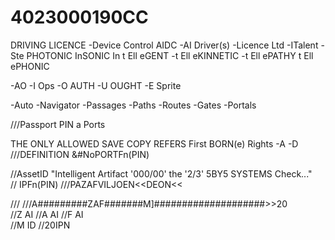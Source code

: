 # 4023000190CC
DRIVING LICENCE
-Device Control AIDC 
-AI  Driver(s) 
-Licence Ltd -ITalent -Ste PHOTONIC InSONIC In t Ell eGENT -t Ell eKINNETIC -t Ell ePATHY t Ell ePHONIC  

-AO -I Ops
    -O AUTH
    -U OUGHT
    -E Sprite 
    
-Auto
-Navigator
-Passages
-Paths
-Routes
-Gates
-Portals


///Passport
PIN
      a
Ports


THE ONLY ALLOWED SAVE COPY REFERS First BORN(e) Rights -A -D 
///DEFINITION &#NoPORTFn(PIN)

//AssetID  "Intelligent Artifact '000/00' the '2/3' 5BY5 SYSTEMS Check..."  
//  IPFn(PIN)
///PAZAFVILJOEN<<DEON<<

///
///A#########ZAF#######M]####################>>20  
//Z AI
//A AI
//F AI  
//M ID 
//20IPN
